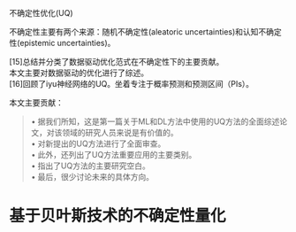 不确定性优化(UQ)

不确定性主要有两个来源：随机不确定性(aleatoric uncertainties)和认知不确定性(epistemic uncertainties)。  

[15]总结并分类了数据驱动优化范式在不确定性下的主要贡献。  
本文主要对数据驱动的优化进行了综述。  
[16]回顾了iyu神经网络的UQ。坐着专注于概率预测和预测区间（PIs）。

本文主要贡献：
> • 据我们所知，这是第一篇关于ML和DL方法中使用的UQ方法的全面综述论文，对该领域的研究人员来说是有价值的。  
> • 对新提出的UQ方法进行了全面审查。  
> • 此外，还列出了UQ方法重要应用的主要类别。  
> • 指出了UQ方法的主要研究空白。  
> • 最后，很少讨论未来的具体方向。  


# 基于贝叶斯技术的不确定性量化
